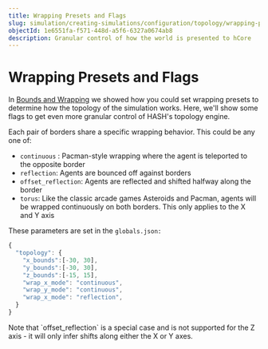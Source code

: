 ```yaml
---
title: Wrapping Presets and Flags
slug: simulation/creating-simulations/configuration/topology/wrapping-presets-and-flags
objectId: 1e6551fa-f571-448d-a5f6-6327a0674ab8
description: Granular control of how the world is presented to hCore
---
```


# Wrapping Presets and Flags

In [Bounds and Wrapping](/docs/simulation/creating-simulations/configuration/topology/bounds-and-wrapping) we showed how you could set wrapping presets to determine how the topology of the simulation works. Here, we'll show some flags to get even more granular control of HASH's topology engine.

Each pair of borders share a specific wrapping behavior. This could be any one of:

* `continuous` : Pacman-style wrapping where the agent is teleported to the opposite border 
* `reflection`: Agents are bounced off against borders 
* `offset_reflection`: Agents are reflected and shifted halfway along the border 
* `torus`: Like the classic arcade games Asteroids and Pacman, agents will be wrapped continuously on both borders. This only applies to the X and Y axis

These parameters are set in the `globals.json:`

```javascript
{
  "topology": {
    "x_bounds":[-30, 30],
    "y_bounds":[-30, 30],
    "z_bounds":[-15, 15],
    "wrap_x_mode": "continuous",
    "wrap_y_mode": "continuous",
    "wrap_x_mode": "reflection",
  }
}
```

<Hint style="warning">
Note that `offset_reflection` is a special case and is not supported for the Z axis - it will only infer shifts along either the X or Y axes.
</Hint>

